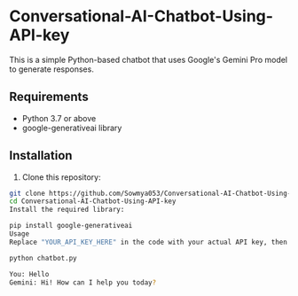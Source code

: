# Conversational-AI-Chatbot-Using-API-key


This is a simple Python-based chatbot that uses Google's Gemini Pro model to generate responses.

## Requirements

- Python 3.7 or above
- google-generativeai library

## Installation

1. Clone this repository:

```bash
git clone https://github.com/Sowmya053/Conversational-AI-Chatbot-Using-API-key.git
cd Conversational-AI-Chatbot-Using-API-key
Install the required library:

pip install google-generativeai
Usage
Replace "YOUR_API_KEY_HERE" in the code with your actual API key, then run the script:

python chatbot.py

You: Hello
Gemini: Hi! How can I help you today?
